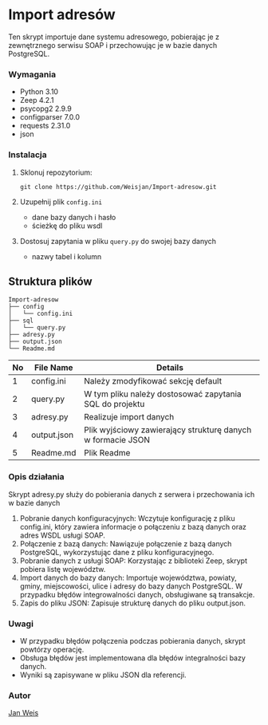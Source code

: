 # Import adresów

Ten skrypt importuje dane systemu adresowego, pobierając je z zewnętrznego serwisu SOAP i przechowując je w bazie danych PostgreSQL.

### Wymagania

* Python 3.10
* Zeep 4.2.1
* psycopg2 2.9.9
* configparser 7.0.0
* requests 2.31.0
* json

### Instalacja

1. Sklonuj repozytorium:

    ```
    git clone https://github.com/Weisjan/Import-adresow.git
    ```

2. Uzupełnij plik `config.ini`
    - dane bazy danych i hasło
    - ścieżkę do pliku wsdl

3. Dostosuj zapytania w pliku `query.py` do swojej bazy danych
     - nazwy tabel i kolumn

## Struktura plików

```
Import-adresow
├── config
│   └── config.ini
├── sql
│   └── query.py
├── adresy.py
├── output.json
└── Readme.md
```

| No | File Name | Details 
|----|------------|-------|
| 1  | config.ini | Należy zmodyfikować sekcję default
| 2 | query.py | W tym pliku należy dostosować zapytania SQL do projektu
| 3  | adresy.py | Realizuje import danych
| 4 | output.json | Plik wyjściowy zawierający strukturę danych w formacie JSON
| 5 | Readme.md | Plik Readme
  
### Opis działania

Skrypt adresy.py służy do pobierania danych z serwera i przechowania ich w bazie danych 

1. Pobranie danych konfiguracyjnych: Wczytuje konfigurację z pliku config.ini, który zawiera informacje o połączeniu z bazą danych oraz adres WSDL usługi SOAP.
2. Połączenie z bazą danych: Nawiązuje połączenie z bazą danych PostgreSQL, wykorzystując dane z pliku konfiguracyjnego.
3. Pobranie danych z usługi SOAP: Korzystając z biblioteki Zeep, skrypt pobiera listę województw.
4. Import danych do bazy danych: Importuje województwa, powiaty, gminy, miejscowości, ulice i adresy do bazy danych PostgreSQL. W przypadku błędów integrowalności danych, obsługiwane są transakcje.
5. Zapis do pliku JSON: Zapisuje strukturę danych do pliku output.json.

### Uwagi

- W przypadku błędów połączenia podczas pobierania danych, skrypt powtórzy operację.
- Obsługa błędów jest implementowana dla błędów integralności bazy danych.
- Wyniki są zapisywane w pliku JSON dla referencji.

### Autor

[Jan Weis](https://github.com/Weisjan)

